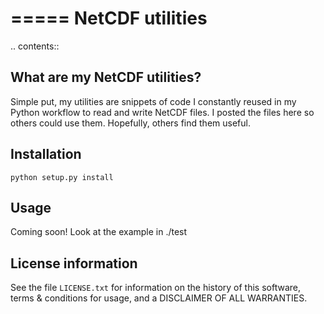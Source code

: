 =====
NetCDF utilities
=====

.. contents::

What are my NetCDF utilities?
-----------------------------

Simple put, my utilities are snippets of code I constantly reused
in my Python workflow to read and write NetCDF files. I posted
the files here so others could use them. Hopefully, others find
them useful.

Installation
------------

`python setup.py install`

Usage
-----

Coming soon! Look at the example in ./test

License information
-------------------

See the file ``LICENSE.txt`` for information on the history of this
software, terms & conditions for usage, and a DISCLAIMER OF ALL
WARRANTIES.
